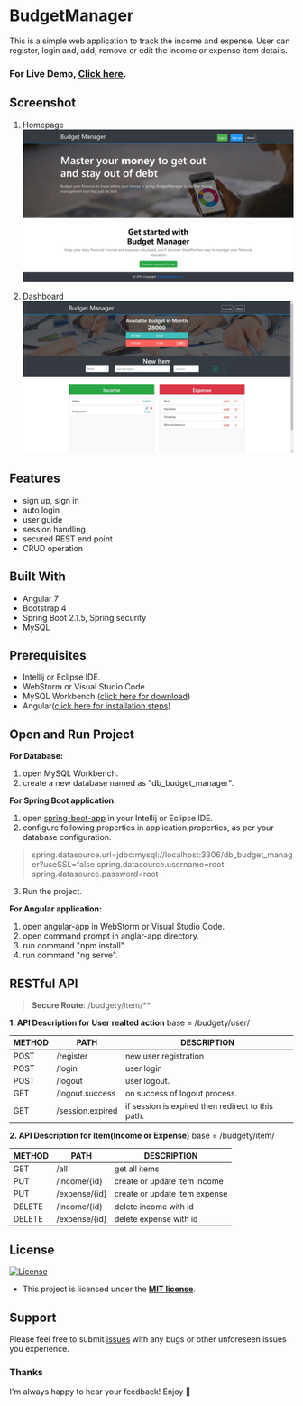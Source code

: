 ﻿
# BudgetManager

This is a simple web application to track the income and expense. User can register, login and, add, remove or edit the income or expense item details.

### For Live Demo, [Click here](https://ravi879.github.io/BudgetManager-Angular-Spring-Boot/homepage).


## Screenshot

1. Homepage
![Screenshot 1](https://github.com/Ravi879/BudgetManager-Angular-Spring-Boot/blob/master/screenshot/homepage.jpg "")

2. Dashboard
![Screenshot 2](https://github.com/Ravi879/BudgetManager-Angular-Spring-Boot/blob/master/screenshot/dashboard.jpg "")


## Features
- sign up, sign in
- auto login
- user guide
- session handling
- secured REST end point
- CRUD operation


## Built With

- Angular 7
- Bootstrap 4
- Spring Boot 2.1.5, Spring security
- MySQL

## Prerequisites

* Intellij or Eclipse IDE.
* WebStorm or Visual Studio Code.
* MySQL Workbench ([click here for download](https://dev.mysql.com/downloads/workbench/))
* Angular([click here for installation steps](https://www.javatpoint.com/angular-7-installation))


## Open and Run Project

**For Database:**
1. open MySQL Workbench.
2. create a new database named as "db_budget_manager".

**For Spring Boot application:**
1. open [spring-boot-app](https://github.com/Ravi879/BudgetManager-Angular-Spring-Boot/tree/master/spring-boot-app) in your Intellij or Eclipse IDE.
2. configure following properties in application.properties, as per your database configuration.

> spring.datasource.url=jdbc:mysql://localhost:3306/db_budget_manager?useSSL=false
> spring.datasource.username=root
> spring.datasource.password=root

3. Run the project.

**For Angular application:**
1. open [angular-app](https://github.com/Ravi879/BudgetManager-Angular-Spring-Boot/tree/master/angular-app) in WebStorm or Visual Studio Code.
2. open command prompt in anglar-app directory.
3. run command "npm install".
4. run command "ng serve".

## RESTful API ##

> **Secure Route**: /budgety/item/**

**1. API Description for User realted action**
base = /budgety/user/

METHOD | PATH | DESCRIPTION
------------|-----|------------
POST | /register | new user registration
POST | /login | user login
POST | /logout | user logout.
GET | /logout.success | on success of logout process.
GET | /session.expired | if session is expired then redirect to this path.

**2. API Description for Item(Income or Expense)**
base = /budgety/item/

METHOD | PATH | DESCRIPTION
------------|-----|------------
GET | /all | get all items
PUT | /income/{id} | create or update item income
PUT | /expense/{id} | create or update item expense
DELETE | /income/{id} | delete income with id
DELETE | /expense/{id} | delete expense with id



## License

[![License](http://img.shields.io/:license-mit-blue.svg?style=flat-square)](http://badges.mit-license.org)

- This project is licensed under the **[MIT license](http://opensource.org/licenses/mit-license.php)**.

## Support

Please feel free to submit [issues](https://github.com/Ravi879/BudgetManager-Angular-Spring-Boot/issues) with any bugs or other unforeseen issues you experience.







### Thanks

I'm always happy to hear your feedback!
Enjoy 🤘

